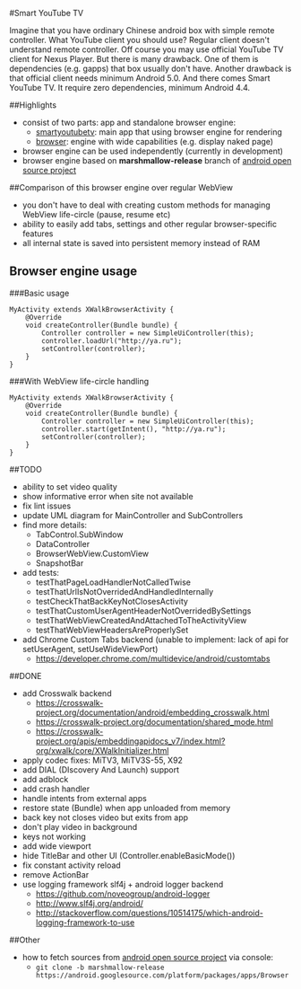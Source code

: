 #Smart YouTube TV

Imagine that you have ordinary Chinese android box with simple remote controller.
What YouTube client you should use? Regular client doesn't understand remote controller.
Off course you may use official YouTube TV client for Nexus Player. But there is many drawback. 
One of them is dependencies (e.g. gapps) that box usually don't have.
Another drawback is that official client needs minimum Android 5.0. 
And there comes Smart YouTube TV. It require zero dependencies, minimum Android 4.4.

##Highlights
- consist of two parts: app and standalone browser engine:
	- [smartyoutubetv]: main app that using browser engine for rendering
	- [browser]: engine with wide capabilities (e.g. display naked page) 
- browser engine can be used independently (currently in development)
- browser engine based on **marshmallow-release** branch of [android open source project][browser-origin]

##Comparison of this browser engine over regular WebView
- you don't have to deal with creating custom methods for managing WebView life-circle (pause, resume etc)
- ability to easily add tabs, settings and other regular browser-specific features
- all internal state is saved into persistent memory instead of RAM

## Browser engine usage
###Basic usage
```
MyActivity extends XWalkBrowserActivity {
	@Override
	void createController(Bundle bundle) {
		Controller controller = new SimpleUiController(this);
		controller.loadUrl("http://ya.ru");
		setController(controller);
	}
}
```
###With WebView life-circle handling
```
MyActivity extends XWalkBrowserActivity {
	@Override
	void createController(Bundle bundle) {
		Controller controller = new SimpleUiController(this);
		controller.start(getIntent(), "http://ya.ru");
		setController(controller);
	}
}
```

##TODO
- ability to set video quality
- show informative error when site not available
- fix lint issues
- update UML diagram for MainController and SubControllers
- find more details: 
	- TabControl.SubWindow
	- DataController
	- BrowserWebView.CustomView
	- SnapshotBar
- add tests:
  - testThatPageLoadHandlerNotCalledTwise
  - testThatUrlIsNotOverridedAndHandledInternally
  - testCheckThatBackKeyNotClosesActivity
  - testThatCustomUserAgentHeaderNotOverridedBySettings
  - testThatWebViewCreatedAndAttachedToTheActivityView
  - testThatWebViewHeadersAreProperlySet
- add Chrome Custom Tabs backend (unable to implement: lack of api for setUserAgent, setUseWideViewPort)
  - https://developer.chrome.com/multidevice/android/customtabs

##DONE
- add Crosswalk backend
  - https://crosswalk-project.org/documentation/android/embedding_crosswalk.html
  - https://crosswalk-project.org/documentation/shared_mode.html
  - https://crosswalk-project.org/apis/embeddingapidocs_v7/index.html?org/xwalk/core/XWalkInitializer.html
- apply codec fixes: MiTV3, MiTV3S-55, X92
- add DIAL (DIscovery And Launch) support
- add adblock
- add crash handler
- handle intents from external apps
- restore state (Bundle) when app unloaded from memory
- back key not closes video but exits from app
- don't play video in background
- keys not working
- add wide viewport
- hide TitleBar and other UI (Controller.enableBasicMode())
- fix constant activity reload
- remove ActionBar
- use logging framework slf4j + android logger backend
  - https://github.com/noveogroup/android-logger
  - http://www.slf4j.org/android/
  - http://stackoverflow.com/questions/10514175/which-android-logging-framework-to-use

##Other
- how to fetch sources from [android open source project][browser-origin] via console:
	- `git clone -b marshmallow-release https://android.googlesource.com/platform/packages/apps/Browser`

[browser-origin]: https://android.googlesource.com/platform/packages/apps/Browser
[smartyoutubetv]: https://github.com/yuliskov/SmartYouTubeTV/tree/master/smartyoutubetv
[browser]: https://github.com/yuliskov/SmartYouTubeTV/tree/master/browser

